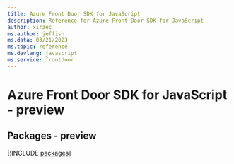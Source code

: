 ```yaml
---
title: Azure Front Door SDK for JavaScript
description: Reference for Azure Front Door SDK for JavaScript
author: xirzec
ms.author: jeffish
ms.data: 03/21/2023
ms.topic: reference
ms.devlang: javascript
ms.service: frontdoor
---
```

# Azure Front Door SDK for JavaScript - preview
## Packages - preview
[!INCLUDE [packages](front-door-index.md)]